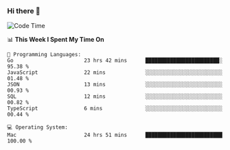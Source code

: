 ### Hi there 👋

<!--
**CrazyCollin/crazycollin** is a ✨ _special_ ✨ repository because its `README.md` (this file) appears on your GitHub profile.

Here are some ideas to get you started:

- 🔭 I’m currently working on ...
- 🌱 I’m currently learning ...
- 👯 I’m looking to collaborate on ...
- 🤔 I’m looking for help with ...
- 💬 Ask me about ...
- 📫 How to reach me: ...
- 😄 Pronouns: ...
- ⚡ Fun fact: ...
-->

<!--START_SECTION:waka-->
![Code Time](http://img.shields.io/badge/Code%20Time-2%2C594%20hrs%2026%20mins-blue)

📊 **This Week I Spent My Time On** 

```text
💬 Programming Languages: 
Go                       23 hrs 42 mins      ████████████████████████░   95.38 % 
JavaScript               22 mins             ░░░░░░░░░░░░░░░░░░░░░░░░░   01.48 % 
JSON                     13 mins             ░░░░░░░░░░░░░░░░░░░░░░░░░   00.93 % 
SQL                      12 mins             ░░░░░░░░░░░░░░░░░░░░░░░░░   00.82 % 
TypeScript               6 mins              ░░░░░░░░░░░░░░░░░░░░░░░░░   00.44 % 

💻 Operating System: 
Mac                      24 hrs 51 mins      █████████████████████████   100.00 % 
```


<!--END_SECTION:waka-->
